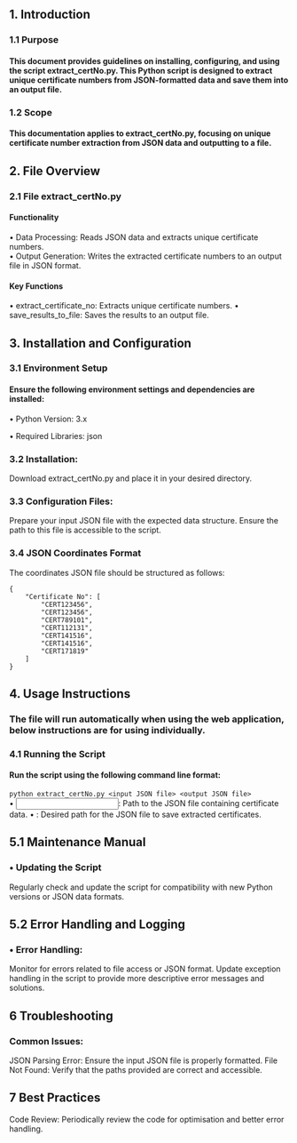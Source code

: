 ## 1. Introduction
### 1.1 Purpose
#### This document provides guidelines on installing, configuring, and using the script extract_certNo.py. This Python script is designed to extract unique certificate numbers from JSON-formatted data and save them into an output file.
### 1.2 Scope
#### This documentation applies to extract_certNo.py, focusing on unique certificate number extraction from JSON data and outputting to a file.
## 2. File Overview
### 2.1 File extract_certNo.py
#### Functionality
•	Data Processing: Reads JSON data and extracts unique certificate numbers.  
•	Output Generation: Writes the extracted certificate numbers to an output file in JSON format.   
#### Key Functions
•	extract_certificate_no: Extracts unique certificate numbers.
•	save_results_to_file: Saves the results to an output file.
## 3. Installation and Configuration
### 3.1 Environment Setup
#### Ensure the following environment settings and dependencies are installed:
•	Python Version: 3.x  

•	Required Libraries: json  
### 3.2 Installation:
Download extract_certNo.py and place it in your desired directory.
### 3.3 Configuration Files:
Prepare your input JSON file with the expected data structure. Ensure the path to this file is accessible to the script.
### 3.4 JSON Coordinates Format
The coordinates JSON file should be structured as follows:
```
{
    "Certificate No": [
        "CERT123456",
        "CERT123456",  
        "CERT789101",
        "CERT112131",
        "CERT141516",
        "CERT141516",  
        "CERT171819"
    ]
}
```
## 4. Usage Instructions
### The file will run automatically when using the web application, below instructions are for using individually.
### 4.1 Running the Script
#### Run the script using the following command line format:
```python extract_certNo.py <input JSON file> <output JSON file>```  
•	<input JSON file>: Path to the JSON file containing certificate data. 
•	<output JSON file>: Desired path for the JSON file to save extracted certificates. 
## 5.1 Maintenance Manual
### •	Updating the Script
 Regularly check and update the script for compatibility with new Python versions or JSON data formats.  
## 5.2 Error Handling and Logging
### •	Error Handling:
Monitor for errors related to file access or JSON format. Update exception handling in the script to provide more descriptive error messages and solutions.
## 6 Troubleshooting
### Common Issues:
JSON Parsing Error: Ensure the input JSON file is properly formatted.
File Not Found: Verify that the paths provided are correct and accessible.
## 7 Best Practices
Code Review: Periodically review the code for optimisation and better error handling.





